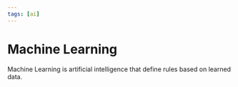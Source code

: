 ```yaml
---
tags: [ai]
---
```


# Machine Learning

Machine Learning is artificial intelligence that define rules based on learned
data.
